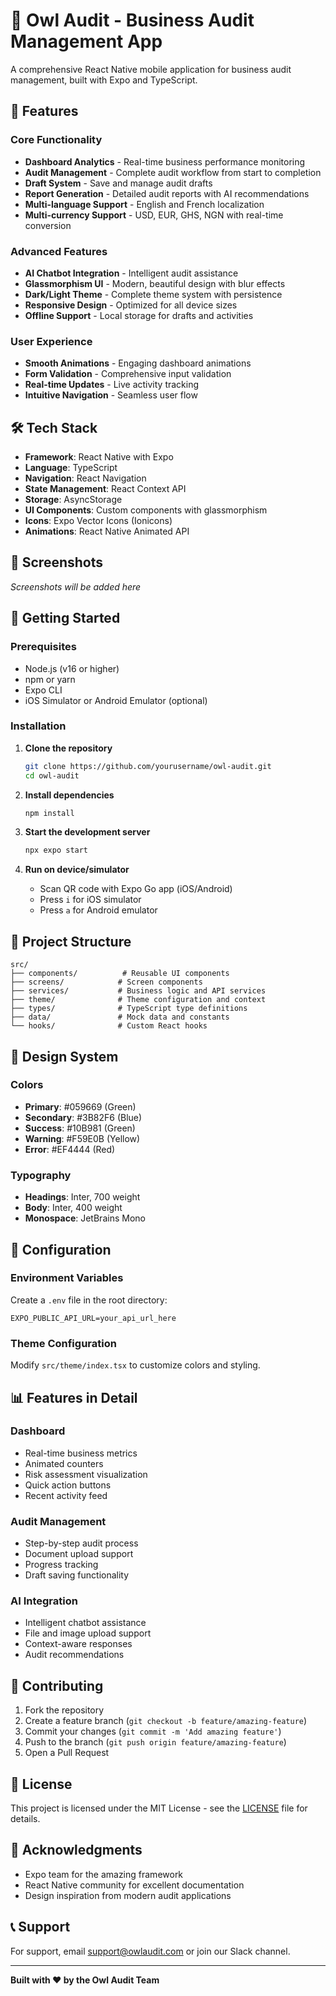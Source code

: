 # 🦉 Owl Audit - Business Audit Management App

A comprehensive React Native mobile application for business audit management, built with Expo and TypeScript.

## 🚀 Features

### Core Functionality

- **Dashboard Analytics** - Real-time business performance monitoring
- **Audit Management** - Complete audit workflow from start to completion
- **Draft System** - Save and manage audit drafts
- **Report Generation** - Detailed audit reports with AI recommendations
- **Multi-language Support** - English and French localization
- **Multi-currency Support** - USD, EUR, GHS, NGN with real-time conversion

### Advanced Features

- **AI Chatbot Integration** - Intelligent audit assistance
- **Glassmorphism UI** - Modern, beautiful design with blur effects
- **Dark/Light Theme** - Complete theme system with persistence
- **Responsive Design** - Optimized for all device sizes
- **Offline Support** - Local storage for drafts and activities

### User Experience

- **Smooth Animations** - Engaging dashboard animations
- **Form Validation** - Comprehensive input validation
- **Real-time Updates** - Live activity tracking
- **Intuitive Navigation** - Seamless user flow

## 🛠 Tech Stack

- **Framework**: React Native with Expo
- **Language**: TypeScript
- **Navigation**: React Navigation
- **State Management**: React Context API
- **Storage**: AsyncStorage
- **UI Components**: Custom components with glassmorphism
- **Icons**: Expo Vector Icons (Ionicons)
- **Animations**: React Native Animated API

## 📱 Screenshots

_Screenshots will be added here_

## 🚀 Getting Started

### Prerequisites

- Node.js (v16 or higher)
- npm or yarn
- Expo CLI
- iOS Simulator or Android Emulator (optional)

### Installation

1. **Clone the repository**

   ```bash
   git clone https://github.com/yourusername/owl-audit.git
   cd owl-audit
   ```

2. **Install dependencies**

   ```bash
   npm install
   ```

3. **Start the development server**

   ```bash
   npx expo start
   ```

4. **Run on device/simulator**
   - Scan QR code with Expo Go app (iOS/Android)
   - Press `i` for iOS simulator
   - Press `a` for Android emulator

## 📁 Project Structure

```
src/
├── components/          # Reusable UI components
├── screens/            # Screen components
├── services/           # Business logic and API services
├── theme/              # Theme configuration and context
├── types/              # TypeScript type definitions
├── data/               # Mock data and constants
└── hooks/              # Custom React hooks
```

## 🎨 Design System

### Colors

- **Primary**: #059669 (Green)
- **Secondary**: #3B82F6 (Blue)
- **Success**: #10B981 (Green)
- **Warning**: #F59E0B (Yellow)
- **Error**: #EF4444 (Red)

### Typography

- **Headings**: Inter, 700 weight
- **Body**: Inter, 400 weight
- **Monospace**: JetBrains Mono

## 🔧 Configuration

### Environment Variables

Create a `.env` file in the root directory:

```env
EXPO_PUBLIC_API_URL=your_api_url_here
```

### Theme Configuration

Modify `src/theme/index.tsx` to customize colors and styling.

## 📊 Features in Detail

### Dashboard

- Real-time business metrics
- Animated counters
- Risk assessment visualization
- Quick action buttons
- Recent activity feed

### Audit Management

- Step-by-step audit process
- Document upload support
- Progress tracking
- Draft saving functionality

### AI Integration

- Intelligent chatbot assistance
- File and image upload support
- Context-aware responses
- Audit recommendations

## 🤝 Contributing

1. Fork the repository
2. Create a feature branch (`git checkout -b feature/amazing-feature`)
3. Commit your changes (`git commit -m 'Add amazing feature'`)
4. Push to the branch (`git push origin feature/amazing-feature`)
5. Open a Pull Request

## 📄 License

This project is licensed under the MIT License - see the [LICENSE](LICENSE) file for details.

## 🙏 Acknowledgments

- Expo team for the amazing framework
- React Native community for excellent documentation
- Design inspiration from modern audit applications

## 📞 Support

For support, email support@owlaudit.com or join our Slack channel.

---

**Built with ❤️ by the Owl Audit Team**
